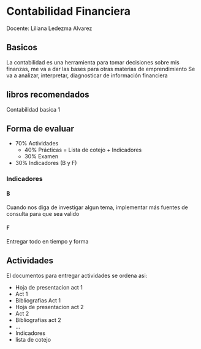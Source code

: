# Contabilidad Financiera
Docente: Liliana Ledezma Alvarez
## Basicos
La contabilidad es una herramienta para tomar decisiones sobre mis finanzas, me va a dar las bases para otras materias de emprendimiento
Se va a analizar, interpretar, diagnosticar de información financiera
## libros recomendados
Contabilidad basica 1
## Forma de evaluar
- 70% Actividades
    - 40% Prácticas = Lista de cotejo + Indicadores
    - 30% Examen
- 30% Indicadores (B y F)
### Indicadores
#### B
Cuando nos diga de investigar algun tema, implementar más fuentes de consulta para que sea valido
#### F 
Entregar todo en tiempo y forma 
## Actividades
El documentos para entregar actividades se ordena asi:
- Hoja de presentacion act 1
- Act 1
- Bibliografias Act 1
- Hoja de presentacion act 2
- Act 2
- Bibliografias act 2
- ...
- Indicadores
- lista de cotejo
